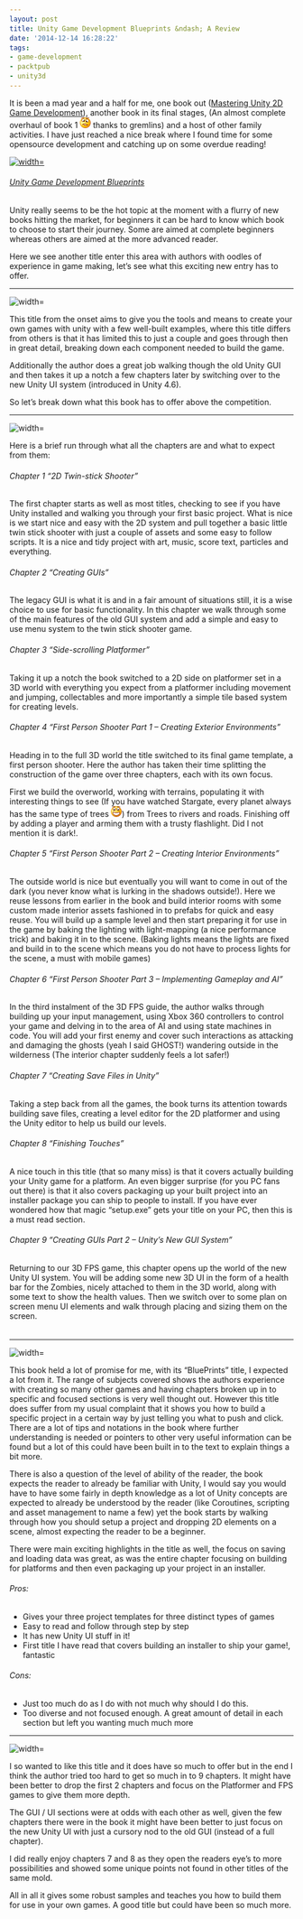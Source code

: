 ```yaml
---
layout: post
title: Unity Game Development Blueprints &ndash; A Review
date: '2014-12-14 16:28:22'
tags:
- game-development
- packtpub
- unity3d
---
```


It is been a mad year and a half for me, one book out ([Mastering Unity 2D Game Development](https://www.packtpub.com/mastering-unity/book)), another book in its final stages, (An almost complete overhaul of book 1 ![Confused smile](/Images/wordpress/2014/12/wlEmoticon-confusedsmile.png) thanks to gremlins) and a host of other family activities.  I have just reached a nice break where I found time for some opensource development and catching up on some overdue reading!

[![ width=](https://www.packtpub.com/sites/default/files/3655OT_Unity%20Game%20Development%20Blueprints_Frontcover.jpg)](http://bit.ly/unityblu)

###### [Unity Game Development Blueprints](http://bit.ly/unityblu)

Unity really seems to be the hot topic at the moment with a flurry of new books hitting the market, for beginners it can be hard to know which book to choose to start their journey. Some are aimed at complete beginners whereas others are aimed at the more advanced reader.

Here we see another title enter this area with authors with oodles of experience in game making, let’s see what this exciting new entry has to offer.

* * *

![width=](http://i0.wp.com/1.bp.blogspot.com/_Un0JJ6ChsQE/TDMGeB1LpyI/AAAAAAAAABU/VORQN7I2LVg/s1600/27.jpg?w=660)

This title from the onset aims to give you the tools and means to create your own games with unity with a few well-built examples, where this title differs from others is that it has limited this to just a couple and goes through then in great detail, breaking down each component needed to build the game.

Additionally the author does a great job walking though the old Unity GUI and then takes it up a notch a few chapters later by switching over to the new Unity UI system (introduced in Unity 4.6).

So let’s break down what this book has to offer above the competition.

* * *

![width=](http://i2.wp.com/1.bp.blogspot.com/-ura1_XT2-2g/Twob02iku-I/AAAAAAAAAKo/U4Uhirf68K0/s1600/HiRes.jpg?resize=361%2C301)

Here is a brief run through what all the chapters are and what to expect from them:

###### Chapter 1 “2D Twin-stick Shooter”

The first chapter starts as well as most titles, checking to see if you have Unity installed and walking you through your first basic project.  What is nice is we start nice and easy with the 2D system and pull together a basic little twin stick shooter with just a couple of assets and some easy to follow scripts.  It is a nice and tidy project with art, music, score text, particles and everything.

###### Chapter 2 “Creating GUIs”

The legacy GUI is what it is and in a fair amount of situations still, it is a wise choice to use for basic functionality.  In this chapter we walk through some of the main features of the old GUI system and add a simple and easy to use menu system to the twin stick shooter game.

###### Chapter 3 “Side-scrolling Platformer”

Taking it up a notch the book switched to a 2D side on platformer set in a 3D world with everything you expect from a platformer including movement and jumping, collectables and more importantly a simple tile based system for creating levels.

###### Chapter 4 “First Person Shooter Part 1 – Creating Exterior Environments”

Heading in to the full 3D world the title switched to its final game template, a first person shooter. Here the author has taken their time splitting the construction of the game over three chapters, each with its own focus.

First we build the overworld, working with terrains, populating it with interesting things to see (If you have watched Stargate, every planet always has the same type of trees ![Open-mouthed smile](/Images/wordpress/2014/12/wlEmoticon-openmouthedsmile.png)) from Trees to rivers and roads. Finishing off by adding a player and arming them with a trusty flashlight. Did I not mention it is dark!.

###### Chapter 5 “First Person Shooter Part 2 – Creating Interior Environments”

The outside world is nice but eventually you will want to come in out of the dark (you never know what is lurking in the shadows outside!).  Here we reuse lessons from earlier in the book and build interior rooms with some custom made interior assets fashioned in to prefabs for quick and easy reuse.  You will build up a sample level and then start preparing it for use in the game by baking the lighting with light-mapping (a nice performance trick) and baking it in to the scene. (Baking lights means the lights are fixed and build in to the scene which means you do not have to process lights for the scene, a must with mobile games)

###### Chapter 6 “First Person Shooter Part 3 – Implementing Gameplay and AI”

In the third instalment of the 3D FPS guide, the author walks through building up your input management, using Xbox 360 controllers to control your game and delving in to the area of AI and using state machines in code.  You will add your first enemy and cover such interactions as attacking and damaging the ghosts (yeah I said GHOST!) wandering outside in the wilderness (The interior chapter suddenly feels a lot safer!)

###### Chapter 7 “Creating Save Files in Unity”

Taking a step back from all the games, the book turns its attention towards building save files, creating a level editor for the 2D platformer and using the Unity editor to help us build our levels.

###### Chapter 8 “Finishing Touches”

A nice touch in this title (that so many miss) is that it covers actually building your Unity game for a platform. An even bigger surprise (for you PC fans out there) is that it also covers packaging up your built project into an installer package you can ship to people to install.  If you have ever wondered how that magic “setup.exe” gets your title on your PC, then this is a must read section.

###### Chapter 9 “Creating GUIs Part 2 – Unity’s New GUI System”

Returning to our 3D FPS game, this chapter opens up the world of the new Unity UI system. You will be adding some new 3D UI in the form of a health bar for the Zombies, nicely attached to them in the 3D world, along with some text to show the health values.  Then we switch over to some plan on screen menu UI elements and walk through placing and sizing them on the screen.

###### 

###### 

* * *

![width=](http://i2.wp.com/1.bp.blogspot.com/-YJZ1X0X20x8/T6MOhBQk54I/AAAAAAAAB-8/WgJn-q4Ohaw/s1600/My+Thoughts.png?resize=354%2C109)

This book held a lot of promise for me, with its “BluePrints” title, I expected a lot from it.  The range of subjects covered shows the authors experience with creating so many other games and having chapters broken up in to specific and focused sections is very well thought out.  However this title does suffer from my usual complaint that it shows you how to build a specific project in a certain way by just telling you what to push and click.  There are a lot of tips and notations in the book where further understanding is needed or pointers to other very useful information can be found but a lot of this could have been built in to the text to explain things a bit more.

There is also a question of the level of ability of the reader, the book expects the reader to already be familiar with Unity, I would say you would have to have some fairly in depth knowledge as a lot of Unity concepts are expected to already be understood by the reader (like Coroutines, scripting and asset management to name a few) yet the book starts by walking through how you should setup a project and dropping 2D elements on a scene, almost expecting the reader to be a beginner.

There were main exciting highlights in the title as well, the focus on saving and loading data was great, as was the entire chapter focusing on building for platforms and then even packaging up your project in an installer.

###### Pros:

- Gives your three project templates for three distinct types of games
- Easy to read and follow through step by step
- It has new Unity UI stuff in it!
- First title I have read that covers building an installer to ship your game!, fantastic

###### Cons:

- Just too much do as I do with not much why should I do this.
- Too diverse and not focused enough. A great amount of detail in each section but left you wanting much much more

* * *

![width=](http://i2.wp.com/www.magicalmaths.org/wp-content/uploads/2012/11/conclusion-introduction-starter-plenary.jpg?w=660)

I so wanted to like this title and it does have so much to offer but in the end I think the author tried too hard to get so much in to 9 chapters.  It might have been better to drop the first 2 chapters and focus on the Platformer and FPS games to give them more depth.

The GUI / UI sections were at odds with each other as well, given the few chapters there were in the book it might have been better to just focus on the new Unity UI with just a cursory nod to the old GUI (instead of a full chapter).

I did really enjoy chapters 7 and 8 as they open the readers eye’s to more possibilities and showed some unique points not found in other titles of the same mold.

All in all it gives some robust samples and teaches you how to build them for use in your own games.  A good title but could have been so much more.

